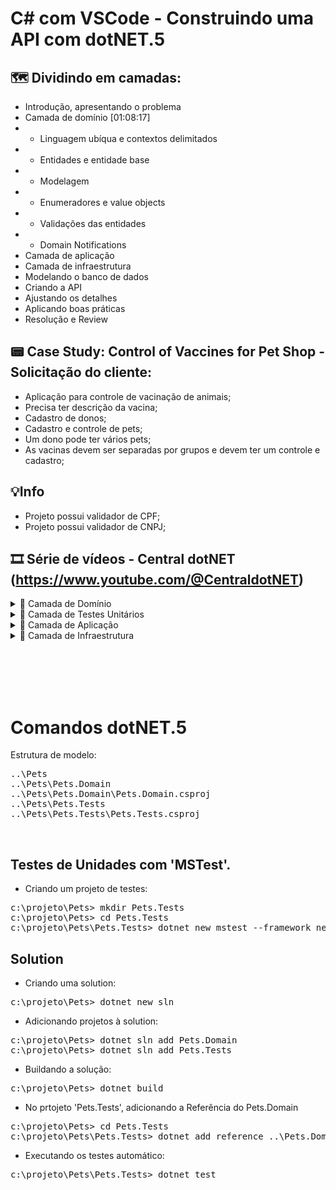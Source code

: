 # C# com VSCode - Construindo uma API com dotNET.5

## 🗺️ Dividindo em camadas:
- Introdução, apresentando o problema
- Camada de domínio [01:08:17]
- - Linguagem ubíqua e contextos delimitados
- - Entidades e entidade base
- - Modelagem
- - Enumeradores e value objects
- - Validações das entidades
- - Domain Notifications
- Camada de aplicação
- Camada de infraestrutura
- Modelando o banco de dados
- Criando a API
- Ajustando os detalhes
- Aplicando boas práticas
- Resolução e Review

## 📟 Case Study: Control of Vaccines for Pet Shop - Solicitação do cliente:
- Aplicação para controle de vacinação de animais;
- Precisa ter descrição da vacina;
- Cadastro de donos;
- Cadastro e controle de pets;
- Um dono pode ter vários pets;
- As vacinas devem ser separadas por grupos e devem ter um controle e cadastro;

## 💡Info
- Projeto possui validador de CPF;
- Projeto possui validador de CNPJ;

## 🎞️ Série de vídeos - Central dotNET <br>(https://www.youtube.com/@CentraldotNET)

<details>
<summary> 📗 Camada de Domínio </summary>
<br>
01 - Introdução e apresentação do problema (API com dotNET-5)<br>
02 - Domínio - Linguagem Ubíqua e Contextos Delimitados(API com dotnet5)<br>
03 - Criando o projeto<br>
04 - Domínio - Entidades e entidade abstrata<br>
05 - Domínio - Modelando as entidades<br>
06 - Domínio - Enums e Value Objects<br>
07 - Domínio - Validações das entidades<br>
08 - Domínio - Contratos e Notificações (Contracts e Notifications)<br>
09 - Domínio - Unindo os contratos, validações e notificações<br>
</details>

<details>
<summary>📘 Camada de Testes Unitários </summary>
<br>
01 - Testes de unidade - Introdução<br>
02 - Testes de unidade - Aplicando testes em entidades<br>
</details>

<details>
<summary>📙 Camada de Aplicação </summary>
<br>
01 - Aplicação - Introdução aos padrões de projeto <br>
02 - Aplicação - Objetos de transferência de dados (DTO) <br>
03 - Aplicação - Requests e Results <br>
04 - Aplicação - Criando os repositórios abstratos <br>
05 - Aplicação - Commands <br>
06 - Aplicação - Handler's<br>
</details>

<details>
<summary>📕 Camada de Infraestrutura </summary>
<br>
</details>


<br><br><br><br>

# Comandos dotNET.5

Estrutura de modelo:<br>
<pre>
..\Pets
..\Pets\Pets.Domain
..\Pets\Pets.Domain\Pets.Domain.csproj
..\Pets\Pets.Tests
..\Pets\Pets.Tests\Pets.Tests.csproj
</pre>
<br>

## Testes de Unidades com 'MSTest'.

- Criando um projeto de testes:
<pre>
c:\projeto\Pets> mkdir Pets.Tests
c:\projeto\Pets> cd Pets.Tests
c:\projeto\Pets\Pets.Tests> dotnet new mstest --framework net5.0
</pre>

## Solution

- Criando uma solution:
<pre>c:\projeto\Pets> dotnet new sln</pre>

- Adicionando projetos à solution:
<pre>
c:\projeto\Pets> dotnet sln add Pets.Domain
c:\projeto\Pets> dotnet sln add Pets.Tests
</pre>

- Buildando a solução:
<pre>c:\projeto\Pets> dotnet build</pre>

- No prtojeto 'Pets.Tests', adicionando a Referência do Pets.Domain
<pre>
c:\projeto\Pets> cd Pets.Tests
c:\projeto\Pets\Pets.Tests> dotnet add reference ..\Pets.Domain\Pets.Domain.csproj
</pre>

- Executando os testes automático:
<pre>c:\projeto\Pets\Pets.Tests> dotnet test</pre>
